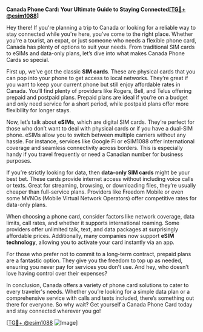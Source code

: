 **Canada Phone Card: Your Ultimate Guide to Staying Connected[[TG💪+ @esim1088](https://t.me/s/esim1088)]**

Hey there! If you're planning a trip to Canada or looking for a reliable way to stay connected while you're here, you've come to the right place. Whether you're a tourist, an expat, or just someone who needs a flexible phone card, Canada has plenty of options to suit your needs. From traditional SIM cards to eSIMs and data-only plans, let’s dive into what makes Canada Phone Cards so special.

First up, we’ve got the classic **SIM cards**. These are physical cards that you can pop into your phone to get access to local networks. They’re great if you want to keep your current phone but still enjoy affordable rates in Canada. You’ll find plenty of providers like Rogers, Bell, and Telus offering prepaid and postpaid plans. Prepaid plans are ideal if you’re on a budget and only need service for a short period, while postpaid plans offer more flexibility for longer stays.

Now, let’s talk about **eSIMs**, which are digital SIM cards. They’re perfect for those who don’t want to deal with physical cards or if you have a dual-SIM phone. eSIMs allow you to switch between multiple carriers without any hassle. For instance, services like Google Fi or eSIM1088 offer international coverage and seamless connectivity across borders. This is especially handy if you travel frequently or need a Canadian number for business purposes.

If you’re strictly looking for data, then **data-only SIM cards** might be your best bet. These cards provide internet access without including voice calls or texts. Great for streaming, browsing, or downloading files, they’re usually cheaper than full-service plans. Providers like Freedom Mobile or even some MVNOs (Mobile Virtual Network Operators) offer competitive rates for data-only plans.

When choosing a phone card, consider factors like network coverage, data limits, call rates, and whether it supports international roaming. Some providers offer unlimited talk, text, and data packages at surprisingly affordable prices. Additionally, many companies now support **eSIM technology**, allowing you to activate your card instantly via an app.

For those who prefer not to commit to a long-term contract, prepaid plans are a fantastic option. They give you the freedom to top up as needed, ensuring you never pay for services you don’t use. And hey, who doesn’t love having control over their expenses?

In conclusion, Canada offers a variety of phone card solutions to cater to every traveler's needs. Whether you’re looking for a simple data plan or a comprehensive service with calls and texts included, there’s something out there for everyone. So why wait? Get yourself a Canada Phone Card today and stay connected wherever you go!

[[TG💪+ @esim1088](https://t.me/s/esim1088) ![Image](https://i.postimg.cc/Y0z9fWf4/image.png)]
